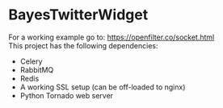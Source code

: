 BayesTwitterWidget
==================

For a working example go to: https://openfilter.co/socket.html
<br>
This project has the following dependencies:
- Celery
- RabbitMQ
- Redis
- A working SSL setup (can be off-loaded to nginx)
- Python Tornado web server
